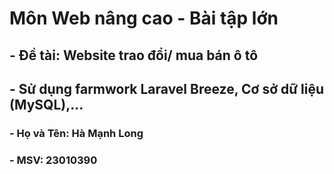# Môn Web nâng cao - Bài tập lớn
## - Đề tài: Website trao đổi/ mua bán ô tô
## - Sử dụng farmwork Laravel Breeze, Cơ sở dữ liệu (MySQL),... 
### - Họ và Tên: Hà Mạnh Long
### - MSV: 23010390
